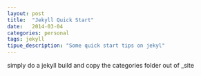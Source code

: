 ```yaml
---
layout: post
title:  "Jekyll Quick Start"
date:   2014-03-04 
categories: personal
tags: jekyll 
tipue_description: "Some quick start tips on jekyl"
---
```


simply do a jekyll build and copy the categories folder out of _site